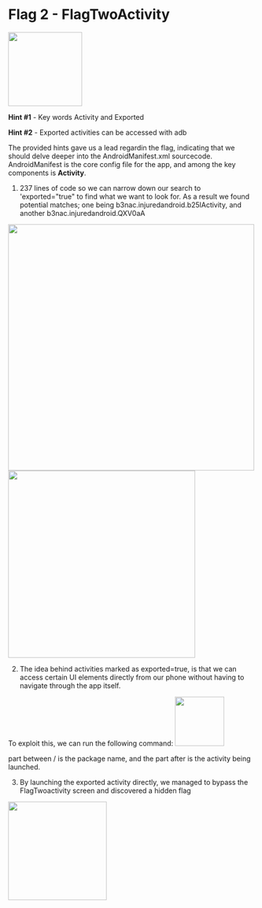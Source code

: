 # Flag 2 - FlagTwoActivity

<img src="https://github.com/user-attachments/assets/88182862-75dd-4adf-befd-7450154243ca" width="150">

**Hint #1** - Key words Activity and Exported

**Hint #2** - Exported activities can be accessed with adb


The provided hints gave us a lead regardin the flag, indicating that we should delve deeper into the AndroidManifest.xml sourcecode.
AndroidManifest is the core config file for the app, and among the key components is **Activity**.

1. 237 lines of code so we can narrow down our search to 'exported="true" to find what we want to look for. As a result we found potential matches; one being b3nac.injuredandroid.b25lActivity, and another b3nac.injuredandroid.QXV0aA
<img src="https://github.com/user-attachments/assets/1a29c297-17a2-4c7d-942d-2a80a32d3cb0" width="500">


<img src="https://github.com/user-attachments/assets/dc499570-b4b9-48a5-803e-6cbe59565091" width=380>


2. The idea behind activities marked as exported=true, is that we can access certain UI elements directly from our phone without having to navigate through the app itself.

 
 To exploit this, we can run the following command:
 <img src="https://github.com/user-attachments/assets/7f24ecbb-496b-408f-9cb7-61aab73988ba" width="100">

part between / is the package name, and the part after is the activity being launched.

3. By launching the exported activity directly, we managed to bypass the FlagTwoactivity screen and discovered a hidden flag
<img src="https://github.com/user-attachments/assets/14a0aedd-502a-4d53-9abe-46569ac931cf" width="200">

   
